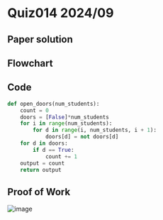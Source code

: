 # Quiz014 2024/09

## Paper solution

## Flowchart

## Code
```.py
def open_doors(num_students):
    count = 0
    doors = [False]*num_students
    for i in range(num_students):
        for d in range(i, num_students, i + 1):
            doors[d] = not doors[d]
    for d in doors:
        if d == True:
            count += 1
    output = count
    return output
```

## Proof of Work
![image](https://github.com/user-attachments/assets/05061978-d694-461c-a022-4cf0bf49d54d)
